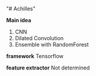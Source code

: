 "# Achilles" 

**Main idea**
1. CNN
2. Dilated Convolution
3. Ensemble with RandomForest

**framework** Tensorflow

**feature extractor** Not determined
